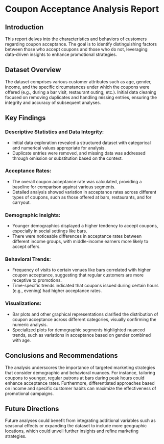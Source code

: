 # Coupon Acceptance Analysis Report

## Introduction
This report delves into the characteristics and behaviors of customers regarding coupon acceptance. The goal is to identify distinguishing factors between those who accept coupons and those who do not, leveraging data-driven insights to enhance promotional strategies.

## Dataset Overview
The dataset comprises various customer attributes such as age, gender, income, and the specific circumstances under which the coupons were offered (e.g., during a bar visit, restaurant outing, etc.). Initial data cleaning focused on removing duplicates and handling missing entries, ensuring the integrity and accuracy of subsequent analyses.

## Key Findings

### Descriptive Statistics and Data Integrity:
- Initial data exploration revealed a structured dataset with categorical and numerical values appropriate for analysis.
- Duplicate entries were removed, and missing data was addressed through omission or substitution based on the context.

### Acceptance Rates:
- The overall coupon acceptance rate was calculated, providing a baseline for comparison against various segments.
- Detailed analysis showed variation in acceptance rates across different types of coupons, such as those offered at bars, restaurants, and for carryout.

### Demographic Insights:
- Younger demographics displayed a higher tendency to accept coupons, especially in social settings like bars.
- There were noticeable differences in acceptance rates between different income groups, with middle-income earners more likely to accept offers.

### Behavioral Trends:
- Frequency of visits to certain venues like bars correlated with higher coupon acceptance, suggesting that regular customers are more receptive to promotions.
- Time-specific trends indicated that coupons issued during certain hours (e.g., evening) had higher acceptance rates.

### Visualizations:
- Bar plots and other graphical representations clarified the distribution of coupon acceptance across different categories, visually confirming the numeric analysis.
- Specialized plots for demographic segments highlighted nuanced trends, such as variations in acceptance based on gender combined with age.

## Conclusions and Recommendations
The analysis underscores the importance of targeted marketing strategies that consider demographic and behavioral nuances. For instance, tailoring coupons to younger, regular patrons at bars during peak hours could enhance acceptance rates. Furthermore, differentiated approaches based on income and specific customer habits can maximize the effectiveness of promotional campaigns.

## Future Directions
Future analyses could benefit from integrating additional variables such as seasonal effects or expanding the dataset to include more geographic locations, which could unveil further insights and refine marketing strategies.
